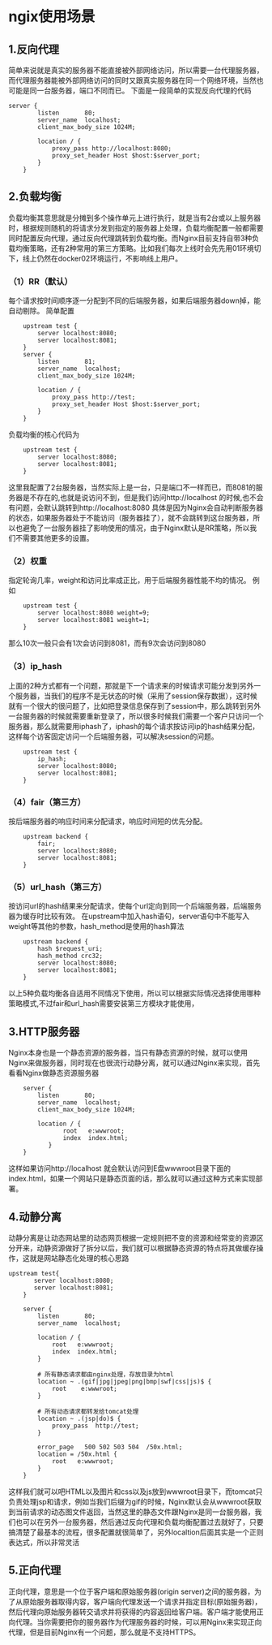 # ngix使用场景

## 1.反向代理
简单来说就是真实的服务器不能直接被外部网络访问，所以需要一台代理服务器，而代理服务器能被外部网络访问的同时又跟真实服务器在同一个网络环境，当然也可能是同一台服务器，端口不同而已。 下面是一段简单的实现反向代理的代码

```
server {  
        listen       80;                                                        
        server_name  localhost;                                              
        client_max_body_size 1024M;
 
        location / {
            proxy_pass http://localhost:8080;
            proxy_set_header Host $host:$server_port;
        }
    }
```
	
## 2.负载均衡
负载均衡其意思就是分摊到多个操作单元上进行执行，就是当有2台或以上服务器时，根据规则随机的将请求分发到指定的服务器上处理，负载均衡配置一般都需要同时配置反向代理，通过反向代理跳转到负载均衡。而Nginx目前支持自带3种负载均衡策略，还有2种常用的第三方策略。比如我们每次上线时会先先用01环境切下，线上仍然在docker02环境运行，不影响线上用户。

### （1）RR（默认）

每个请求按时间顺序逐一分配到不同的后端服务器，如果后端服务器down掉，能自动剔除。
简单配置

```
    upstream test {
        server localhost:8080;
        server localhost:8081;
    }
    server {
        listen       81;                                                        
        server_name  localhost;                                              
        client_max_body_size 1024M;
 
        location / {
            proxy_pass http://test;
            proxy_set_header Host $host:$server_port;
        }
    }
```

负载均衡的核心代码为

``` 
    upstream test {
        server localhost:8080;
        server localhost:8081;
    }
``` 
这里我配置了2台服务器，当然实际上是一台，只是端口不一样而已，而8081的服务器是不存在的,也就是说访问不到，但是我们访问http://localhost 的时候,也不会有问题，会默认跳转到http://localhost:8080 具体是因为Nginx会自动判断服务器的状态，如果服务器处于不能访问（服务器挂了），就不会跳转到这台服务器，所以也避免了一台服务器挂了影响使用的情况，由于Nginx默认是RR策略，所以我们不需要其他更多的设置。

### （2）权重

指定轮询几率，weight和访问比率成正比，用于后端服务器性能不均的情况。 例如

```
    upstream test {
        server localhost:8080 weight=9;
        server localhost:8081 weight=1;
    }
```
 
那么10次一般只会有1次会访问到8081，而有9次会访问到8080

### （3）ip_hash

上面的2种方式都有一个问题，那就是下一个请求来的时候请求可能分发到另外一个服务器，当我们的程序不是无状态的时候（采用了session保存数据），这时候就有一个很大的很问题了，比如把登录信息保存到了session中，那么跳转到另外一台服务器的时候就需要重新登录了，所以很多时候我们需要一个客户只访问一个服务器，那么就需要用iphash了，iphash的每个请求按访问ip的hash结果分配，这样每个访客固定访问一个后端服务器，可以解决session的问题。

```
    upstream test {
        ip_hash;
        server localhost:8080;
        server localhost:8081;
    }
```
 
### （4）fair（第三方）

按后端服务器的响应时间来分配请求，响应时间短的优先分配。

```
    upstream backend {
        fair;
        server localhost:8080;
        server localhost:8081;
    }
```

### （5）url_hash（第三方）

按访问url的hash结果来分配请求，使每个url定向到同一个后端服务器，后端服务器为缓存时比较有效。 在upstream中加入hash语句，server语句中不能写入weight等其他的参数，hash_method是使用的hash算法

```
    upstream backend {
        hash $request_uri;
        hash_method crc32;
        server localhost:8080;
        server localhost:8081;
    }
```

以上5种负载均衡各自适用不同情况下使用，所以可以根据实际情况选择使用哪种策略模式,不过fair和url_hash需要安装第三方模块才能使用，
 
## 3.HTTP服务器

Nginx本身也是一个静态资源的服务器，当只有静态资源的时候，就可以使用Nginx来做服务器，同时现在也很流行动静分离，就可以通过Nginx来实现，首先看看Nginx做静态资源服务器
```
    server {
        listen       80;                                                        
        server_name  localhost;                                              
        client_max_body_size 1024M;
 
        location / {
               root   e:wwwroot;
               index  index.html;
           }
    }
```

这样如果访问http://localhost 就会默认访问到E盘wwwroot目录下面的index.html，如果一个网站只是静态页面的话，那么就可以通过这种方式来实现部署。

## 4.动静分离

动静分离是让动态网站里的动态网页根据一定规则把不变的资源和经常变的资源区分开来，动静资源做好了拆分以后，我们就可以根据静态资源的特点将其做缓存操作，这就是网站静态化处理的核心思路
```
upstream test{  
       server localhost:8080;  
       server localhost:8081;  
    }  
 
    server {  
        listen       80;  
        server_name  localhost;  
 
        location / {  
            root   e:wwwroot;  
            index  index.html;  
        }  
 
        # 所有静态请求都由nginx处理，存放目录为html  
        location ~ .(gif|jpg|jpeg|png|bmp|swf|css|js)$ {  
            root    e:wwwroot;  
        }  
 
        # 所有动态请求都转发给tomcat处理  
        location ~ .(jsp|do)$ {  
            proxy_pass  http://test;  
        }  
 
        error_page   500 502 503 504  /50x.html;  
        location = /50x.html {  
            root   e:wwwroot;  
        }  
    }  
```

这样我们就可以吧HTML以及图片和css以及js放到wwwroot目录下，而tomcat只负责处理jsp和请求，例如当我们后缀为gif的时候，Nginx默认会从wwwroot获取到当前请求的动态图文件返回，当然这里的静态文件跟Nginx是同一台服务器，我们也可以在另外一台服务器，然后通过反向代理和负载均衡配置过去就好了，只要搞清楚了最基本的流程，很多配置就很简单了，另外localtion后面其实是一个正则表达式，所以非常灵活

## 5.正向代理

正向代理，意思是一个位于客户端和原始服务器(origin server)之间的服务器，为了从原始服务器取得内容，客户端向代理发送一个请求并指定目标(原始服务器)，然后代理向原始服务器转交请求并将获得的内容返回给客户端。客户端才能使用正向代理。当你需要把你的服务器作为代理服务器的时候，可以用Nginx来实现正向代理，但是目前Nginx有一个问题，那么就是不支持HTTPS。
